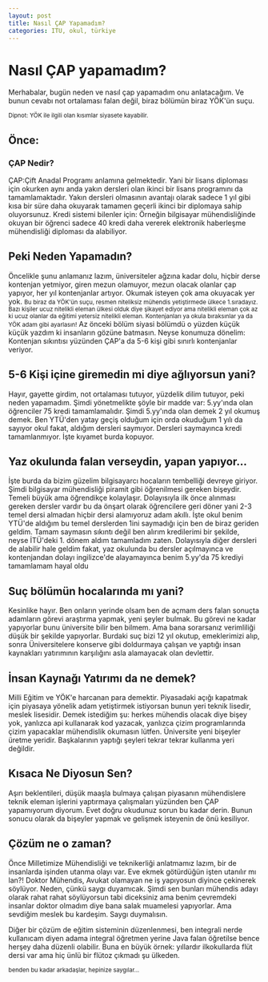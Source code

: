 ```yaml
---
layout: post
title: Nasıl ÇAP Yapamadım?
categories: ITU, okul, türkiye
---
```


<h1>Nasıl ÇAP yapamadım?</h1>

<p>Merhabalar, bugün neden ve nasıl çap yapamadım onu anlatacağım. Ve bunun cevabı not ortalaması falan değil, biraz bölümün biraz YÖK'ün suçu.</p>
<p><small>Dipnot: YÖK ile ilgili olan kısımlar siyasete kayabilir.</small></p>

<h2>Önce:</h2>
<h3>ÇAP Nedir?</h3>

<p>ÇAP:Çift Anadal Programı anlamına gelmektedir. Yani bir lisans diploması için okurken aynı anda yakın dersleri olan ikinci bir lisans programını da tamamlamaktadır. Yakın dersleri olmasının avantajı olarak sadece 1 yıl gibi kısa bir süre daha okuyarak tamamen geçerli ikinci bir diplomaya sahip oluyorsunuz. Kredi sistemi bilenler için: Örneğin bilgisayar mühendisliğinde okuyan bir öğrenci sadece 40 kredi daha vererek elektronik haberleşme mühendisliği diploması da alabiliyor.</p>

<h2>Peki Neden Yapamadın?</h2>
<p>Öncelikle şunu anlamanız lazım, üniversiteler ağzına kadar dolu, hiçbir derse kontenjan yetmiyor, giren mezun olamuyor, mezun olacak olanlar çap yapıyor, her yıl kontenjanlar artıyor. Okumak isteyen çok ama okuyacak yer yok. <small>Bu biraz da YÖK'ün suçu, resmen niteliksiz mühendis yetiştirmede ülkece 1.sıradayız. Bazı kişiler ucuz nitelikli eleman ülkesi olduk diye şikayet ediyor ama nitelikli eleman çok az ki ucuz olanlar da eğitimi yetersiz nitelikli eleman. Kontenjanları ya okula bıraksınlar ya da YÖK adam gibi ayarlasın!</small> Az önceki bölüm siyasi bölümdü o yüzden küçük küçük yazdım ki insanların gözüne batmasın. Neyse konumuza dönelim: Kontenjan sıkıntısı yüzünden ÇAP'a da 5-6 kişi gibi sınırlı kontenjanlar veriyor.</p>

<h2>5-6 Kişi içine giremedin mi diye ağlıyorsun yani?</h2>
<p>Hayır, gayette girdim, not ortalaması tutuyor, yüzdelik dilim tutuyor, peki neden yapamadım. Şimdi yönetmelikte şöyle bir madde var: 5.yy'ında olan öğrenciler 75 kredi tamamlamalıdır. Şimdi 5.yy'ında olan demek 2 yıl okumuş demek. Ben YTÜ'den yatay geçiş olduğum için orda okuduğum 1 yılı da sayıyor okul fakat, aldığım dersleri saymıyor. Dersleri saymayınca kredi tamamlanmıyor. İşte kıyamet burda kopuyor.</p>

<h2>Yaz okulunda falan verseydin, yapan yapıyor...</h2>
<p>İşte burda da bizim güzelim bilgisayarcı hocaların tembelliği devreye giriyor. Şimdi bilgisayar mühendisliği piramit gibi öğrenilmesi gereken bişeydir. Temeli büyük ama öğrendikçe kolaylaşır. Dolayısıyla ilk önce alınması gereken dersler vardır bu da önşart olarak öğrencilere geri döner yani 2-3 temel dersi almadan hiçbir dersi alamıyoruz adam akıllı. İşte okul benim YTÜ'de aldığım bu temel derslerden 1ini saymadığı için ben de biraz geriden geldim. Tamam saymasın sıkıntı değil ben alırım kredilerimi bir şekilde, neyse İTÜ'deki 1. dönem aldım tamamladım zaten. Dolayısıyla diğer dersleri de alabilir hale geldim fakat, yaz okulunda bu dersler açılmayınca ve kontenjandan dolayı ingilizce'de alayamayınca benim 5.yy'da 75 krediyi tamamlamam hayal oldu</p>

<h2>Suç bölümün hocalarında mı yani?</h2>
<p>Kesinlike hayır. Ben onların yerinde olsam ben de açmam ders falan sonuçta adamların görevi araştırma yapmak, yeni şeyler bulmak. Bu görevi ne kadar yapıyorlar bunu üniversite bilir ben bilmem. Ama bana sorarsanız verimliliği düşük bir şekilde yapıyorlar. Burdaki suç bizi 12 yıl okutup, emeklerimizi alıp, sonra Üniversitelere konserve gibi doldurmaya çalışan ve yaptığı insan kaynakları yatırımının karşılığını asla alamayacak olan devlettir.</p>

<h2>İnsan Kaynağı Yatırımı da ne demek?</h2>
<p>Milli Eğitim ve YÖK'e harcanan para demektir. Piyasadaki açığı kapatmak için piyasaya yönelik adam yetiştirmek istiyorsan bunun yeri teknik lisedir, meslek lisesidir. Demek istediğim şu: herkes mühendis olacak diye bişey yok, yanlızca api kullanarak kod yazacak, yanlızca çizim programlarında çizim yapacaklar mühendislik okumasın lütfen. Üniversite yeni bişeyler üretme yeridir. Başkalarının yaptığı şeyleri tekrar tekrar kullanma yeri değildir.</p>

<h2>Kısaca Ne Diyosun Sen?</h2>
<p> Aşırı beklentileri, düşük maaşla bulmaya çalışan piyasanın mühendislere teknik eleman işlerini yaptırmaya çalışmaları yüzünden ben ÇAP yapamıyorum diyorum. Evet doğru okudunuz sorun bu kadar derin. Bunun sonucu olarak da bişeyler yapmak ve gelişmek isteyenin de önü kesiliyor.</p>

<h2>Çözüm ne o zaman?</h2>
<p>Önce Milletimize Mühendisliği ve teknikerliği anlatmamız lazım, bir de insanlarda işinden utanma olayı var. Eve ekmek götürdüğün işten utanılır mı lan?! Doktor Mühendis, Avukat olamayan ne iş yapıyosun diyince çekinerek söylüyor. Neden, çünkü saygı duyamıcak. Şimdi sen bunları mühendis adayı olarak rahat rahat söylüyorsun tabi diceksiniz ama benim çevremdeki insanlar doktor olmadım diye bana salak muamelesi yapıyorlar. Ama sevdiğim meslek bu kardeşim. Saygı duymalısın.</p>

<p>Diğer bir çözüm de eğitim sisteminin düzenlenmesi, ben integrali nerde kullanıcam diyen adama integral öğretmen yerine Java falan öğretilse bence herşey daha düzenli olabilir. Buna en büyük örnek: yıllardır ilkokullarda flüt dersi var ama hiç ünlü bir flütoz çıkmadı şu ülkeden.</p>


<small>benden bu kadar arkadaşlar, hepinize saygılar...</small>
